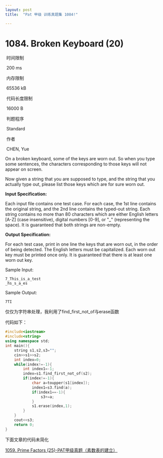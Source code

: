 ```yaml
---
layout: post
title:  "Pat 甲级 训练真题集 1084!"

---
```

# 1084. Broken Keyboard (20)

​    时间限制  

​    200 ms

​    内存限制  

​    65536 kB

​    代码长度限制  

​    16000 B

​      判题程序    

​      Standard    

​      作者    

​      CHEN, Yue

On a broken keyboard, some of the keys are worn out.  So when you type some sentences, the characters corresponding to those keys will not appear on screen.

Now given a string that you are supposed to type, and the string that you actually type out, please list those keys which are for sure worn out.

**Input Specification:**

Each input file contains one test case.  For each case, the 1st line contains the original string, and the 2nd line contains the typed-out string.  Each string contains no more than 80 characters which are either English letters [A-Z] (case insensitive), digital numbers [0-9], or "_" (representing the space).  It is guaranteed that both strings are non-empty.

**Output Specification:**

For each test case, print in one line the keys that are worn out, in the order of being detected.  The English letters must be capitalized.  Each worn out key must be printed once only.  It is guaranteed that there is at least one worn out key.

Sample Input:

```
7_This_is_a_test
_hs_s_a_es
```

Sample Output:

```
7TI
```

仅仅为字符串处理，我利用了find_first_not_of与erase函数

代码如下：

```c++
#include<iostream>
#include<string>
using namespace std;
int main(){
	string s1,s2,s3="";
	cin>>s1>>s2;
	int index=0;
	while(index!=-1){
		int index1=-1;
		index=s1.find_first_not_of(s2);
		if(index!=-1){
			char a=toupper(s1[index]);	
			index1=s3.find(a);
			if(index1==-1){
				s3+=a;
			}
			s1.erase(index,1);	
		}
	}
	cout<<s3;
	return 0;
}
```

下面文章的代码未简化

[1059. Prime Factors (25)-PAT甲级真题（素数表的建立）](http://www.liuchuo.net/archives/2289)

